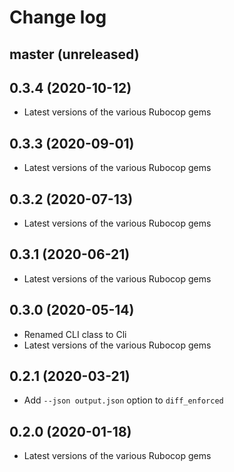 # Change log

## master (unreleased)

## 0.3.4 (2020-10-12)

* Latest versions of the various Rubocop gems

## 0.3.3 (2020-09-01)

* Latest versions of the various Rubocop gems

## 0.3.2 (2020-07-13)

* Latest versions of the various Rubocop gems

## 0.3.1 (2020-06-21)

* Latest versions of the various Rubocop gems

## 0.3.0 (2020-05-14)

* Renamed CLI class to Cli
* Latest versions of the various Rubocop gems

## 0.2.1 (2020-03-21)

* Add `--json output.json` option to `diff_enforced`

## 0.2.0 (2020-01-18)

* Latest versions of the various Rubocop gems
